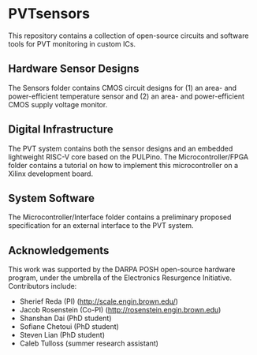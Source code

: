 # PVTsensors
This repository contains a collection of open-source circuits and software tools for PVT monitoring in custom ICs. 

## Hardware Sensor Designs
The Sensors folder contains CMOS circuit designs for (1) an area- and power-efficient temperature sensor and (2) an area- and power-efficient CMOS supply voltage monitor.

## Digital Infrastructure
The PVT system contains both the sensor designs and an embedded lightweight RISC-V core based on the PULPino. The Microcontroller/FPGA folder contains a tutorial on how to implement this microcontroller on a Xilinx development board.

## System Software
The Microcontroller/Interface folder contains a preliminary proposed specification for an external interface to the PVT system.

## Acknowledgements
This work was supported by the DARPA POSH open-source hardware program, under the umbrella of the Electronics Resurgence Initiative. Contributors include:

- Sherief Reda (PI)   (http://scale.engin.brown.edu/)
- Jacob Rosenstein (Co-PI)   (http://rosenstein.engin.brown.edu)
- Shanshan Dai (PhD student)
- Sofiane Chetoui (PhD student)
- Steven Lian (PhD student)
- Caleb Tulloss (summer research assistant)

